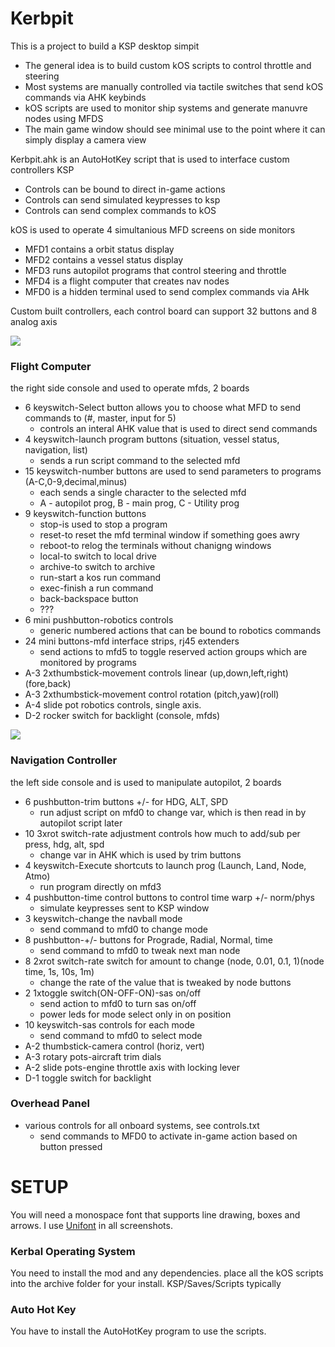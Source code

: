 # Kerbpit

This is a project to build a KSP desktop simpit 
  * The general idea is to build custom kOS scripts to control throttle and steering
  * Most systems are manually controlled via tactile switches that send kOS commands via AHK keybinds
  * kOS scripts are used to monitor ship systems and generate manuvre nodes using MFDS
  * The main game window should see minimal use to the point where it can simply display a camera view

Kerbpit.ahk is an AutoHotKey script that is used to interface custom controllers KSP
  * Controls can be bound to direct in-game actions
  * Controls can send simulated keypresses to ksp
  * Controls can send complex commands to kOS

kOS is used to operate 4 simultanious MFD screens on side monitors  
  * MFD1 contains a orbit status display
  * MFD2 contains a vessel status display
  * MFD3 runs autopilot programs that control steering and throttle
  * MFD4 is a flight computer that creates nav nodes
  * MFD0 is a hidden terminal used to send complex commands via AHk
  
Custom built controllers, each control board can support 32 buttons and 8 analog axis

![](https://i.imgur.com/1uO12jf.png)
### Flight Computer 
the right side console and used to operate mfds, 2 boards
* 6 keyswitch-Select button allows you to choose what MFD to send commands to (#, master, input for 5)
    - controls an interal AHK value that is used to direct send commands
* 4 keyswitch-launch program buttons (situation, vessel status, navigation, list)
    - sends a run script command to the selected mfd
* 15 keyswitch-number buttons are used to send parameters to programs (A-C,0-9,decimal,minus)
    - each sends a single character to the selected mfd
    - A - autopilot prog, B - main prog, C - Utility prog
* 9 keyswitch-function buttons
    - stop-is used to stop a program
    - reset-to reset the mfd terminal window if something goes awry
    - reboot-to relog the terminals without chanigng windows
    - local-to switch to local drive
    - archive-to switch to archive
    - run-start a kos run command
    - exec-finish a run command
    - back-backspace button
    - ???
* 6 mini pushbutton-robotics controls
    - generic numbered actions that can be bound to robotics commands
* 24 mini buttons-mfd interface strips, rj45 extenders
    - send actions to mfd5 to toggle reserved action groups which are monitored by programs
* A-3 2xthumbstick-movement controls linear (up,down,left,right)(fore,back)
* A-3 2xthumbstick-movement control rotation (pitch,yaw)(roll)
* A-4 slide pot robotics controls, single axis. 
* D-2  rocker switch for backlight (console, mfds)
    
![](https://i.imgur.com/GbYlhNH.png)

### Navigation Controller 
the left side console and is used to manipulate autopilot, 2 boards
* 6 pushbutton-trim buttons +/- for HDG, ALT, SPD
    - run adjust script on mfd0 to change var, which is then read in by autopilot script later
* 10  3xrot switch-rate adjustment controls how much to add/sub per press, hdg, alt, spd
    - change var in AHK which is used by trim buttons 
* 4 keyswitch-Execute shortcuts to launch prog (Launch, Land, Node, Atmo)
    - run program directly on mfd3
* 4 pushbutton-time control buttons to control time warp +/- norm/phys
    - simulate keypresses sent to KSP window
* 3 keyswitch-change the navball mode
    - send command to mfd0 to change mode
* 8 pushbutton-+/- buttons for Prograde, Radial, Normal, time
    - send command to mfd0 to tweak next man node
* 8  2xrot switch-rate switch for amount to change (node, 0.01, 0.1, 1)(node time, 1s, 10s, 1m)
    - change the rate of the value that is tweaked by node buttons
* 2  1xtoggle switch(ON-OFF-ON)-sas on/off
    - send action to mfd0 to turn sas on/off
    - power leds for mode select only in on position
* 10 keyswitch-sas controls for each mode
    - send command to mfd0 to select mode     
* A-2 thumbstick-camera control (horiz, vert)
* A-3 rotary pots-aircraft trim dials
* A-2 slide pots-engine throttle axis with locking lever
* D-1  toggle switch for backlight

### Overhead Panel
* various controls for all onboard systems, see controls.txt
    - send commands to MFD0 to activate in-game action based on button pressed

# SETUP
You will need a monospace font that supports line drawing, boxes and arrows.  I use [Unifont](http://www.unifoundry.com/unifont/index.html) in all screenshots.  

### Kerbal Operating System
You need to install the mod and any dependencies. 
place all the kOS scripts into the archive folder for your install.  KSP/Saves/Scripts typically

### Auto Hot Key
You have to install the AutoHotKey program to use the scripts.  
